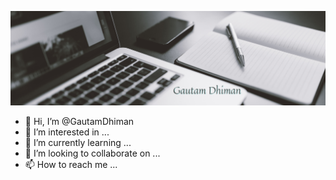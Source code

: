 ![](https://github.com/GautamDhiman/GautamDhiman/blob/main/Prosperous%20Diwali.png)
- 👋 Hi, I’m @GautamDhiman
- 👀 I’m interested in ...
- 🌱 I’m currently learning ...
- 💞️ I’m looking to collaborate on ...
- 📫 How to reach me ...

<!---
GautamDhiman/GautamDhiman is a ✨ special ✨ repository because its `README.md` (this file) appears on your GitHub profile.
You can click the Preview link to take a look at your changes.
--->

